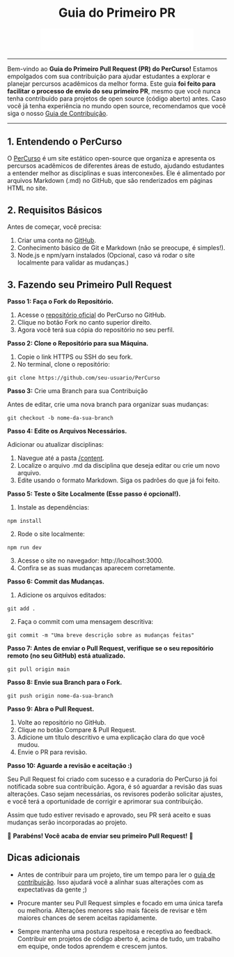 <div align="center">
  <h1>Guia do Primeiro PR</h1>
  <img src="public/PerCurso2.svg" alt="PerCurso" width="350px">
  <hr>
</div>

Bem-vindo ao **Guia do Primeiro Pull Request (PR) do PerCurso!** Estamos empolgados com sua contribuição para ajudar estudantes a explorar e planejar percursos acadêmicos da melhor forma. Este guia **foi feito para facilitar o processo de envio do seu primeiro PR**, mesmo que você nunca tenha contribuído para projetos de open source (código aberto) antes. Caso você já tenha experiência no mundo open source, recomendamos que você siga o nosso [Guia de Contribuição](/CONTRIBUTING.md).
<hr>

## 1. Entendendo o PerCurso

O [PerCurso](https://percursoci.com.br/) é um site estático open-source que organiza e apresenta os percursos acadêmicos de diferentes áreas de estudo, ajudando estudantes a entender melhor as disciplinas e suas interconexões. Ele é alimentado por arquivos Markdown (.md) no GitHub, que são renderizados em páginas HTML no site.

## 2. Requisitos Básicos

Antes de começar, você precisa:

1. Criar uma conta no [GitHub](https://github.com/signup?source=login).
2. Conhecimento básico de Git e Markdown (não se preocupe, é simples!).
3. Node.js e npm/yarn instalados (Opcional, caso vá rodar o site localmente para validar as mudanças.)

## 3. Fazendo seu Primeiro Pull Request
**Passo 1: Faça o Fork do Repositório.**

1. Acesse o [repositório oficial](https://github.com/luigischmitt/PerCurso) do PerCurso no GitHub.
2. Clique no botão Fork no canto superior direito.
3. Agora você terá sua cópia do repositório no seu perfil.

**Passo 2: Clone o Repositório para sua Máquina.**

1. Copie o link HTTPS ou SSH do seu fork.
2. No terminal, clone o repositório:

```shell
git clone https://github.com/seu-usuario/PerCurso
```

**Passo 3:** Crie uma Branch para sua Contribuição

Antes de editar, crie uma nova branch para organizar suas mudanças:

```shell
git checkout -b nome-da-sua-branch
```

**Passo 4: Edite os Arquivos Necessários.**

Adicionar ou atualizar disciplinas:
1. Navegue até a pasta [/content](https://github.com/luigischmitt/PerCurso/tree/main/content).
2. Localize o arquivo .md da disciplina que deseja editar ou crie um novo arquivo.
3. Edite usando o formato Markdown. Siga os padrões do que já foi feito.

**Passo 5: Teste o Site Localmente (Esse passo é opcional!).**
1. Instale as dependências:
```shell
npm install
```
2. Rode o site localmente:
```shell
npm run dev
```
3. Acesse o site no navegador: http://localhost:3000.
4. Confira se as suas mudanças aparecem corretamente.

**Passo 6: Commit das Mudanças.**
1. Adicione os arquivos editados:
```shell
git add .
```
2. Faça o commit com uma mensagem descritiva:
```shell
git commit -m "Uma breve descrição sobre as mudanças feitas"
```

**Passo 7: Antes de enviar o Pull Request, verifique se o seu repositório remoto (no seu GitHub) está atualizado.**
```shell
git pull origin main
```

**Passo 8: Envie sua Branch para o Fork.**
```shell
git push origin nome-da-sua-branch
```

**Passo 9: Abra o Pull Request.**
1. Volte ao repositório no GitHub.
2. Clique no botão Compare & Pull Request.
3. Adicione um título descritivo e uma explicação clara do que você mudou.
4. Envie o PR para revisão.


**Passo 10: Aguarde a revisão e aceitação :)**

Seu Pull Request foi criado com sucesso e a curadoria do PerCurso já foi notificada sobre sua contribuição. Agora, é só aguardar a revisão das suas alterações. Caso sejam necessárias, os revisores poderão solicitar ajustes, e você terá a oportunidade de corrigir e aprimorar sua contribuição.

Assim que tudo estiver revisado e aprovado, seu PR será aceito e suas mudanças serão incorporadas ao projeto.

🎉 **Parabéns! Você acaba de enviar seu primeiro Pull Request!** 🚀

## Dicas adicionais

- Antes de contribuir para um projeto, tire um tempo para ler  o [guia de contribuição](/CONTRIBUTING.md). Isso ajudará você a alinhar suas alterações com as expectativas da gente ;)

- Procure manter seu Pull Request simples e focado em uma única tarefa ou melhoria. Alterações menores são mais fáceis de revisar e têm maiores chances de serem aceitas rapidamente.

- Sempre mantenha uma postura respeitosa e receptiva ao feedback. Contribuir em projetos de código aberto é, acima de tudo, um trabalho em equipe, onde todos aprendem e crescem juntos.

